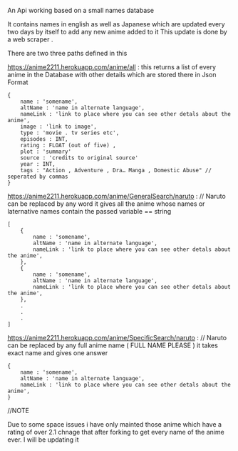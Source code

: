 An Api working based on a small names database 

It contains names in english as well as Japanese 
which are updated every two days by itself to add any new anime added to it
This update is done by a web scraper .

There are two three paths defined in this 

https://anime2211.herokuapp.com/anime/all : 
this returns a list of every anime in the Database with other details which are stored there  in Json Format
```
{
    name : 'somename',
    altName : 'name in alternate language',
    nameLink : 'link to place where you can see other detals about the anime',
    image : 'link to image',
    type : 'movie . tv series etc',
	episodes : INT,
    rating : FLOAT (out of five) ,
    plot : 'summary'
    source : 'credits to original source'
	year : INT,
    tags : "Action , Adventure , Dra… Manga , Domestic Abuse" // seperated by commas 
}
```

https://anime2211.herokuapp.com/anime/GeneralSearch/naruto : // Naruto can be replaced by any word 
it gives all the anime whose names or laternative names contain the passed variable == string 
```
[
    {
        name : 'somename',
        altName : 'name in alternate language',
        nameLink : 'link to place where you can see other detals about the anime',
    },
    {
        name : 'somename',
        altName : 'name in alternate language',
        nameLink : 'link to place where you can see other detals about the anime',
    },
    .
    .
    .   
]
```

https://anime2211.herokuapp.com/anime/SpecificSearch/naruto : // Naruto can be replaced by any full anime name ( FULL NAME PLEASE ) 
it takes exact name and gives one answer
```
{
    name : 'somename',
    altName : 'name in alternate language',
    nameLink : 'link to place where you can see other detals about the anime',
}
```
//NOTE

Due to some space issues i have only mainted those anime which have a rating of over 2.1 chnage that after forking to get every name of the anime ever.
I will be updating it  
